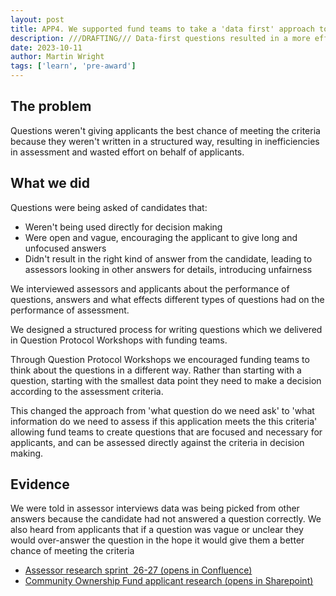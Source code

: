 ```yaml
---
layout: post
title: APP4. We supported fund teams to take a 'data first' approach to building out their application forms. 
description: ///DRAFTING/// Data-first questions resulted in a more efficient application and assessment process.
date: 2023-10-11
author: Martin Wright
tags: ['learn', 'pre-award'] 
---
```


## The problem
Questions weren't giving applicants the best chance of meeting the criteria because they weren't written in a structured way, resulting in inefficiencies in assessment and wasted effort on behalf of applicants.

## What we did
Questions were being asked of candidates that:
- Weren't being used directly for decision making
- Were open and vague, encouraging the applicant to give long and unfocused answers
- Didn't result in the right kind of answer from the candidate, leading to assessors looking in other answers for details, introducing unfairness

We interviewed assessors and applicants about the performance of questions, answers and what effects different types of questions had on the performance of assessment.

We designed a structured process for writing questions which we delivered in Question Protocol Workshops with funding teams.

Through Question Protocol Workshops we encouraged funding teams to think about the questions in a different way. Rather than starting with a question, starting with the smallest data point they need to make a decision according to the assessment criteria.

This changed the approach from 'what question do we need ask' to 'what information do we need to assess if this application meets the this criteria' allowing fund teams to create questions that are focused and necessary for applicants, and can be assessed directly against the criteria in decision making.

## Evidence
We were told in assessor interviews data was being picked from other answers because the candidate had not answered a question correctly. We also heard from applicants that if a question was vague or unclear they would over-answer the question in the hope it would give them a better chance of meeting the criteria


- [Assessor research sprint  26-27 (opens in Confluence)](https://dluhcdigital.atlassian.net/wiki/spaces/FS/pages/5236144/Sprint+26-27+-+Round+2+Window+1+-+Interviews+with+applicants+and+contracted+commercial+assessors)
- [Community Ownership Fund applicant research (opens in Sharepoint)](https://mhclg.sharepoint.com.mcas.ms/:p:/s/FundingServiceDesignTeam/ETNJ66o7J65IuEjvu1a7igAByZ9LtBMezxW998FGD_rDow?e=d3SD0L)

